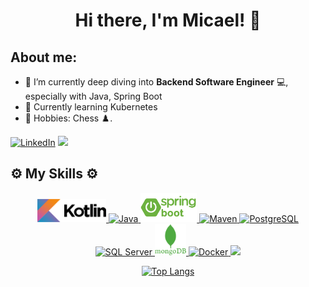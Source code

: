 <h1 align="center">Hi there, I'm Micael! 👋</h1>



## About me:

- 🔭 I’m currently deep diving into **Backend Software Engineer** 💻, especially with Java, Spring Boot
- 🌱 Currently learning Kubernetes
- 🤗 Hobbies: Chess ♟️.
<!-- - 📫 How to reach me: micael.lobo@proton.me, and my [LinkedIn](https://linkedin.com/in/micaellobo) -->
[![LinkedIn](https://img.shields.io/badge/LinkedIn-%230077B5.svg?logo=linkedin&logoColor=white)](https://linkedin.com/in/prathik-shetty15) 
<a href="mailto:micael.lobo@proton.me"><img src="https://img.shields.io/badge/-micael.lobo@proton.me-D14836?style=flat&logo=mailgun&logoColor=white"/></a>

## ⚙️ My Skills ⚙️
<p align="center">
 <a href="#">
    <img width="110" src="assets/kotlin.png" alt="Kotlin" title="Kotlin" />
    <img width="50" src="https://cdn.jsdelivr.net/gh/devicons/devicon@latest/icons/java/java-original-wordmark.svg" alt="Java" title="Java"/>
    <img width="90" src="assets/spring-boot.png" alt="Spring Boot" title="Spring Boot" />
    <img width="50" src="https://cdn.jsdelivr.net/gh/devicons/devicon@latest/icons/maven/maven-original-wordmark.svg" alt="Maven" title="Maven" />
    <img width="50" src="https://cdn.jsdelivr.net/gh/devicons/devicon@latest/icons/postgresql/postgresql-plain-wordmark.svg" alt="PostgreSQL" title="PostgreSQL"/>
    <img width="50" src="https://cdn.jsdelivr.net/gh/devicons/devicon@latest/icons/microsoftsqlserver/microsoftsqlserver-plain-wordmark.svg" title="SQL Server" />
    <img width="50" src="assets/mongodb.png" alt="MongoDB" title="MongoDB"/>
    <img width="50" src="https://cdn.jsdelivr.net/gh/devicons/devicon@latest/icons/docker/docker-plain-wordmark.svg" alt="Docker" title="Docker"/>
    <img width="50" src="https://cdn.jsdelivr.net/gh/devicons/devicon@latest/icons/python/python-original-wordmark.svg" />
  <a href="#">
</p>

<p align="center">
  <a href="#">
    <!-- <img src="https://github-readme-stats.vercel.app/api?username=micaellobo&theme=onedark&show_icons=true&hide_rank=true&custom_title=Stats&count_private=true&hide_border=true&hide=issues&line_height=24&bg_color=0d1117" alt="Github stats" /> -->
    <img src="https://github-readme-stats.vercel.app/api/top-langs/?username=micaellobo&layout=compact&theme=dark&count_private&hide_border=true&bg_color=0d1117" alt="Top Langs">
  </a>
</p>
